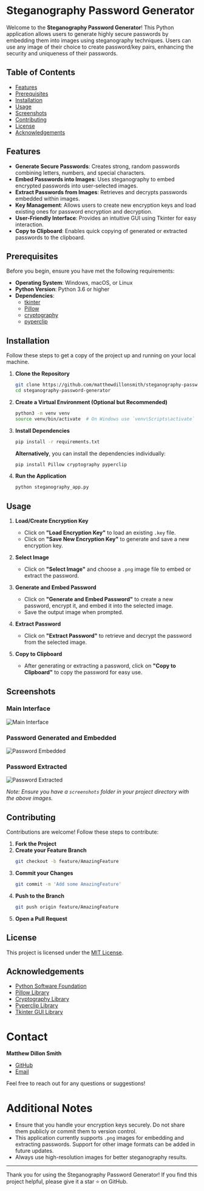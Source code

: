 
# Steganography Password Generator

Welcome to the **Steganography Password Generator**! This Python application allows users to generate highly secure passwords by embedding them into images using steganography techniques. Users can use any image of their choice to create password/key pairs, enhancing the security and uniqueness of their passwords.

## Table of Contents
- [Features](#features)
- [Prerequisites](#prerequisites)
- [Installation](#installation)
- [Usage](#usage)
- [Screenshots](#screenshots)
- [Contributing](#contributing)
- [License](#license)
- [Acknowledgements](#acknowledgements)

## Features
- **Generate Secure Passwords**: Creates strong, random passwords combining letters, numbers, and special characters.
- **Embed Passwords into Images**: Uses steganography to embed encrypted passwords into user-selected images.
- **Extract Passwords from Images**: Retrieves and decrypts passwords embedded within images.
- **Key Management**: Allows users to create new encryption keys and load existing ones for password encryption and decryption.
- **User-Friendly Interface**: Provides an intuitive GUI using Tkinter for easy interaction.
- **Copy to Clipboard**: Enables quick copying of generated or extracted passwords to the clipboard.

## Prerequisites
Before you begin, ensure you have met the following requirements:
- **Operating System**: Windows, macOS, or Linux
- **Python Version**: Python 3.6 or higher
- **Dependencies**:
  - [tkinter](https://docs.python.org/3/library/tkinter.html)
  - [Pillow](https://pypi.org/project/Pillow/)
  - [cryptography](https://pypi.org/project/cryptography/)
  - [pyperclip](https://pypi.org/project/pyperclip/)

## Installation

Follow these steps to get a copy of the project up and running on your local machine.

1. **Clone the Repository**
   ```bash
   git clone https://github.com/matthewdillonsmith/steganography-password-generator.git
   cd steganography-password-generator
   ```

2. **Create a Virtual Environment (Optional but Recommended)**
   ```bash
   python3 -m venv venv
   source venv/bin/activate  # On Windows use `venv\Scripts\activate`
   ```

3. **Install Dependencies**
   ```bash
   pip install -r requirements.txt
   ```

   **Alternatively**, you can install the dependencies individually:
   ```bash
   pip install Pillow cryptography pyperclip
   ```

4. **Run the Application**
   ```bash
   python steganography_app.py
   ```

## Usage

1. **Load/Create Encryption Key**
   - Click on **"Load Encryption Key"** to load an existing `.key` file.
   - Click on **"Save New Encryption Key"** to generate and save a new encryption key.

2. **Select Image**
   - Click on **"Select Image"** and choose a `.png` image file to embed or extract the password.

3. **Generate and Embed Password**
   - Click on **"Generate and Embed Password"** to create a new password, encrypt it, and embed it into the selected image.
   - Save the output image when prompted.

4. **Extract Password**
   - Click on **"Extract Password"** to retrieve and decrypt the password from the selected image.

5. **Copy to Clipboard**
   - After generating or extracting a password, click on **"Copy to Clipboard"** to copy the password for easy use.

## Screenshots

### Main Interface
![Main Interface](screenshots/main_interface.png)

### Password Generated and Embedded
![Password Embedded](screenshots/password_embedded.png)

### Password Extracted
![Password Extracted](screenshots/password_extracted.png)

*Note: Ensure you have a `screenshots` folder in your project directory with the above images.*

## Contributing

Contributions are welcome! Follow these steps to contribute:

1. **Fork the Project**
2. **Create your Feature Branch**
   ```bash
   git checkout -b feature/AmazingFeature
   ```
3. **Commit your Changes**
   ```bash
   git commit -m 'Add some AmazingFeature'
   ```
4. **Push to the Branch**
   ```bash
   git push origin feature/AmazingFeature
   ```
5. **Open a Pull Request**

## License

This project is licensed under the [MIT License](LICENSE).

## Acknowledgements

- [Python Software Foundation](https://www.python.org/)
- [Pillow Library](https://python-pillow.org/)
- [Cryptography Library](https://cryptography.io/)
- [Pyperclip Library](https://github.com/asweigart/pyperclip)
- [Tkinter GUI Library](https://docs.python.org/3/library/tkinter.html)

# Contact

**Matthew Dillon Smith**
- [GitHub](https://github.com/matthewdillonsmith)
- [Email](mailto:youremail@example.com)

Feel free to reach out for any questions or suggestions!

# Additional Notes

- Ensure that you handle your encryption keys securely. Do not share them publicly or commit them to version control.
- This application currently supports `.png` images for embedding and extracting passwords. Support for other image formats can be added in future updates.
- Always use high-resolution images for better steganography results.

---

Thank you for using the Steganography Password Generator! If you find this project helpful, please give it a star ⭐ on GitHub.

